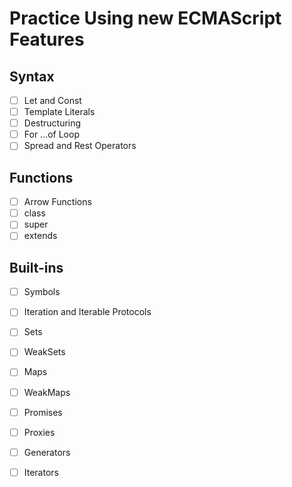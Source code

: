# Practice Using new ECMAScript Features

## Syntax
- [ ] Let and Const
- [ ] Template Literals
- [ ] Destructuring
- [ ] For ...of Loop
- [ ] Spread and Rest Operators

## Functions
- [ ] Arrow Functions
- [ ] class
- [ ] super
- [ ] extends

## Built-ins
- [ ] Symbols
- [ ] Iteration and Iterable Protocols
- [ ] Sets
- [ ] WeakSets
- [ ] Maps
- [ ] WeakMaps
- [ ] Promises
- [ ] Proxies
- [ ] Generators
- [ ] Iterators

